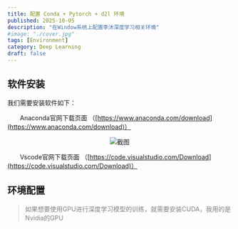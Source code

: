 ```yaml
---
title: 配置 Conda + Pytorch + d2l 环境
published: 2025-10-05
description: "在Window系统上配置李沐深度学习相关环境"
#image: "./cover.jpg"
tags: [Environment]
category: Deep Learning
draft: false
---
```



## 软件安装
我们需要安装软件如下：<br>

&emsp;&emsp;Anaconda官网下载页面 （[https://www.anaconda.com/download](https://www.anaconda.com/download)）
<p align="center">
  <img src="https://adrian-imagebed.oss-cn-hangzhou.aliyuncs.com/blog/20251005172437640.png" alt="截图">
</p>


&emsp;&emsp;Vscode官网下载页面 （[https://code.visualstudio.com/Download](https://code.visualstudio.com/Download)）

## 环境配置

> <span style="color:gray;">如果想要使用GPU进行深度学习模型的训练，就需要安装CUDA，我用的是Nvidia的GPU</span>
